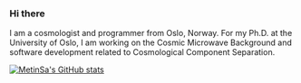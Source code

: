### Hi there

I am a cosmologist and programmer from Oslo, Norway. For my Ph.D. at the University of Oslo, I am working on the Cosmic Microwave Background and software development related to Cosmological Component Separation.

[![MetinSa's GitHub stats](https://github-readme-stats.vercel.app/api?username=MetinSa)](https://github.com/MetinSa/github-readme-stats)
